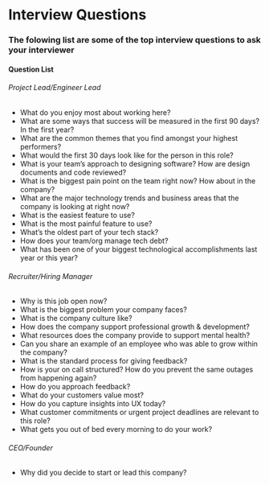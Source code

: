 # Interview Questions

### The folowing list are some of the top interview questions to ask your interviewer

#### Question List

###### Project Lead/Engineer Lead

- What do you enjoy most about working here?
- What are some ways that success will be measured in the first 90 days? In the first year?
- What are the common themes that you find amongst your highest performers?
- What would the first 30 days look like for the person in this role?
- What is your team’s approach to designing software? How are design documents and code reviewed?
- What is the biggest pain point on the team right now? How about in the company?
- What are the major technology trends and business areas that the company is looking at right now?
- What is the easiest feature to use?
- What is the most painful feature to use? 
- What’s the oldest part of your tech stack?
- How does your team/org manage tech debt?
- What has been one of your biggest technological accomplishments last year or this year?

###### Recruiter/Hiring Manager

- Why is this job open now?
- What is the biggest problem your company faces?
- What is the company culture like?
- How does the company support professional growth & development?
- What resources does the company provide to support mental health?
- Can you share an example of an employee who was able to grow within the company?
- What is the standard process for giving feedback?
- How is your on call structured? How do you prevent the same outages from happening again?
- How do you approach feedback?
- What do your customers value most?
- How do you capture insights into UX today?
- What customer commitments or urgent project deadlines are relevant to this role?
- What gets you out of bed every morning to do your work?

###### CEO/Founder

- Why did you decide to start or lead this company?